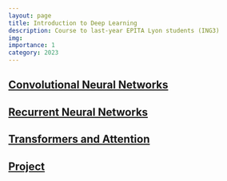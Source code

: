 ```yaml
---
layout: page
title: Introduction to Deep Learning
description: Course to last-year EPITA Lyon students (ING3)
img:
importance: 1
category: 2023
---
```


## [Convolutional Neural Networks](https://pierremarza.github.io/teaching/2_teaching_cnn/)

## [Recurrent Neural Networks](https://pierremarza.github.io/teaching/2_teaching_rnn/)

## [Transformers and Attention](https://pierremarza.github.io/teaching/2_teaching_transformers/)

## [Project](https://pierremarza.github.io/teaching/2_teaching_project/)
